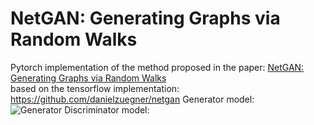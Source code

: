 # NetGAN: Generating Graphs via Random Walks
Pytorch implementation of the method proposed in the paper:
[NetGAN: Generating Graphs via Random Walks](https://arxiv.org/abs/1803.00816)  
based on the tensorflow implementation:
https://github.com/danielzuegner/netgan
Generator model:  
![Generator](https://user-images.githubusercontent.com/17961647/81081996-f14ff380-8ef2-11ea-9468-0fa8db110bf7.png)
Discriminator model:
